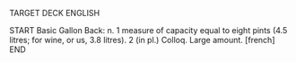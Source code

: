 TARGET DECK
ENGLISH

START
Basic
Gallon
Back: n. 1 measure of capacity equal to eight pints (4.5 litres; for wine, or us, 3.8 litres). 2 (in pl.) Colloq. Large amount. [french]
END
